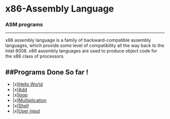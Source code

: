 # x86-Assembly Language
### ASM programs
----------

x86 assembly language is a family of backward-compatible assembly languages, 
which provide some level of compatibility all the way back to the Intel 8008. 
x86 assembly languages are used to produce object code for the x86 class of 
processors.

##Programs Done So far !
--------

- [x][Hello World](https://github.com/PSNAppz/x86-Assembly/blob/master/ASM-x86/Hello_World.asm)
- [x][Add](https://github.com/PSNAppz/x86-Assembly/blob/master/ASM-x86/add.asm )
- [x][loop](https://github.com/PSNAppz/x86-Assembly/blob/master/ASM-x86/loop.asm )
- [x][Multiplication](https://github.com/PSNAppz/x86-Assembly/blob/master/ASM-x86/multi.asm)
- [x][Shell](https://github.com/PSNAppz/x86-Assembly/blob/master/ASM-x86/shell.asm )
- [x][User input](https://github.com/PSNAppz/x86-Assembly/blob/master/ASM-x86/usrinpt.asm )
